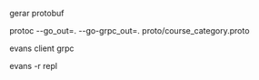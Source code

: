 gerar protobuf

protoc --go_out=. --go-grpc_out=. proto/course_category.proto

evans client grpc

evans -r repl